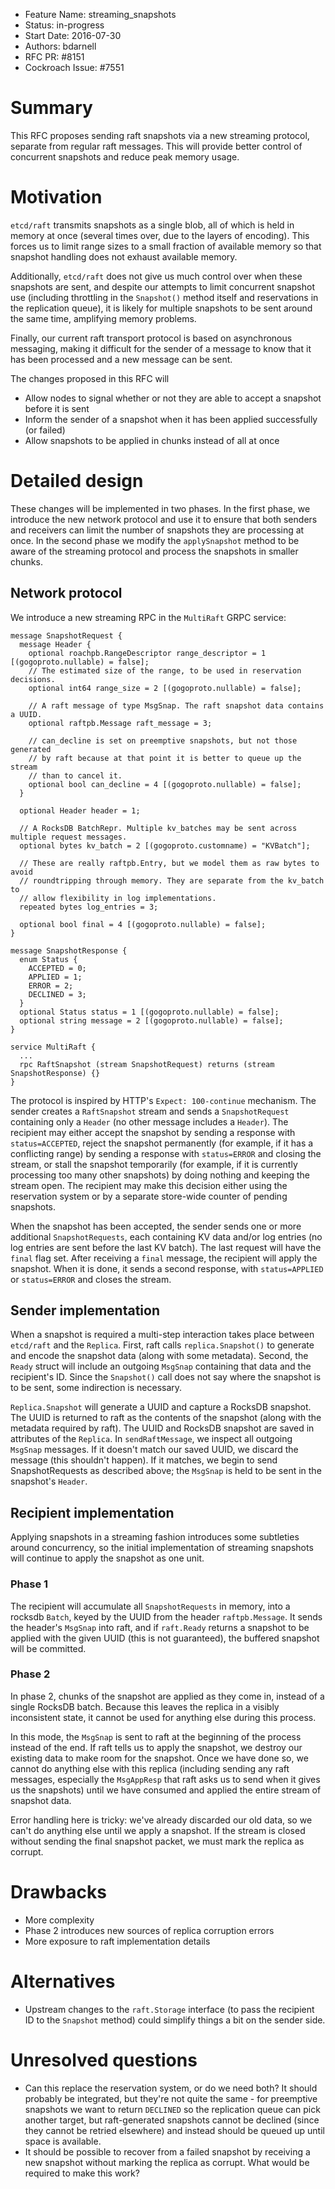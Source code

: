 - Feature Name: streaming_snapshots
- Status: in-progress
- Start Date: 2016-07-30
- Authors: bdarnell
- RFC PR: #8151
- Cockroach Issue: #7551


# Summary

This RFC proposes sending raft snapshots via a new streaming protocol,
separate from regular raft messages. This will provide better control
of concurrent snapshots and reduce peak memory usage.

# Motivation

`etcd/raft` transmits snapshots as a single blob, all of which is held
in memory at once (several times over, due to the layers of encoding).
This forces us to limit range sizes to a small fraction of available
memory so that snapshot handling does not exhaust available memory.

Additionally, `etcd/raft` does not give us much control over when
these snapshots are sent, and despite our attempts to limit concurrent
snapshot use (including throttling in the `Snapshot()` method itself
and reservations in the replication queue), it is likely for multiple
snapshots to be sent around the same time, amplifying memory problems.

Finally, our current raft transport protocol is based on asynchronous
messaging, making it difficult for the sender of a message to know
that it has been processed and a new message can be sent.

The changes proposed in this RFC will
- Allow nodes to signal whether or not they are able to accept a
  snapshot before it is sent
- Inform the sender of a snapshot when it has been applied
  successfully (or failed)
- Allow snapshots to be applied in chunks instead of all at once

# Detailed design

These changes will be implemented in two phases. In the first phase,
we introduce the new network protocol and use it to ensure that both
senders and receivers can limit the number of snapshots they are
processing at once. In the second phase we modify the `applySnapshot`
method to be aware of the streaming protocol and process the snapshots
in smaller chunks.

## Network protocol

We introduce a new streaming RPC in the `MultiRaft` GRPC service:

``` protocol-buffer
message SnapshotRequest {
  message Header {
    optional roachpb.RangeDescriptor range_descriptor = 1 [(gogoproto.nullable) = false];
    // The estimated size of the range, to be used in reservation decisions.
    optional int64 range_size = 2 [(gogoproto.nullable) = false];

    // A raft message of type MsgSnap. The raft snapshot data contains a UUID.
    optional raftpb.Message raft_message = 3;

    // can_decline is set on preemptive snapshots, but not those generated
    // by raft because at that point it is better to queue up the stream
    // than to cancel it.
    optional bool can_decline = 4 [(gogoproto.nullable) = false];
  }

  optional Header header = 1;

  // A RocksDB BatchRepr. Multiple kv_batches may be sent across multiple request messages.
  optional bytes kv_batch = 2 [(gogoproto.customname) = "KVBatch"];

  // These are really raftpb.Entry, but we model them as raw bytes to avoid
  // roundtripping through memory. They are separate from the kv_batch to
  // allow flexibility in log implementations.
  repeated bytes log_entries = 3;

  optional bool final = 4 [(gogoproto.nullable) = false];
}

message SnapshotResponse {
  enum Status {
    ACCEPTED = 0;
    APPLIED = 1;
    ERROR = 2;
    DECLINED = 3;
  }
  optional Status status = 1 [(gogoproto.nullable) = false];
  optional string message = 2 [(gogoproto.nullable) = false];
}

service MultiRaft {
  ...
  rpc RaftSnapshot (stream SnapshotRequest) returns (stream SnapshotResponse) {}
}
```

The protocol is inspired by HTTP's `Expect: 100-continue` mechanism.
The sender creates a `RaftSnapshot` stream and sends a
`SnapshotRequest` containing only a `Header` (no other message
includes a `Header`). The recipient may either accept the snapshot by
sending a response with `status=ACCEPTED`, reject the snapshot
permanently (for example, if it has a conflicting range) by sending a
response with `status=ERROR` and closing the stream, or stall the
snapshot temporarily (for example, if it is currently processing too
many other snapshots) by doing nothing and keeping the stream open.
The recipient may make this decision either using the reservation
system or by a separate store-wide counter of pending snapshots.

When the snapshot has been accepted, the sender sends one or more
additional `SnapshotRequests`, each containing KV data and/or log
entries (no log entries are sent before the last KV batch). The last
request will have the `final` flag set. After receiving a `final`
message, the recipient will apply the snapshot. When it is done, it
sends a second response, with `status=APPLIED` or `status=ERROR` and
closes the stream.

## Sender implementation

When a snapshot is required a multi-step interaction takes place
between `etcd/raft` and the `Replica`. First, raft calls
`replica.Snapshot()` to generate and encode the snapshot data (along
with some metadata). Second, the `Ready` struct will include an
outgoing `MsgSnap` containing that data and the recipient's ID. Since
the `Snapshot()` call does not say where the snapshot is to be sent,
some indirection is necessary.

`Replica.Snapshot` will generate a UUID and capture a RocksDB
snapshot. The UUID is returned to raft as the contents of the snapshot
(along with the metadata required by raft). The UUID and RocksDB
snapshot are saved in attributes of the `Replica`. In
`sendRaftMessage`, we inspect all outgoing `MsgSnap` messages. If
it doesn't match our saved UUID, we discard the message (this
shouldn't happen). If it matches, we begin to send SnapshotRequests as
described above; the `MsgSnap` is held to be sent in the snapshot's
`Header`.

## Recipient implementation

Applying snapshots in a streaming fashion introduces some subtleties
around concurrency, so the initial implementation of streaming
snapshots will continue to apply the snapshot as one unit.

### Phase 1

The recipient will accumulate all `SnapshotRequests` in memory, into a
rocksdb `Batch`, keyed by the UUID from the header `raftpb.Message`.
It sends the header's `MsgSnap` into raft, and if `raft.Ready` returns
a snapshot to be applied with the given UUID (this is not guaranteed),
the buffered snapshot will be committed.

### Phase 2

In phase 2, chunks of the snapshot are applied as they come in,
instead of a single RocksDB batch. Because this leaves the replica in
a visibly inconsistent state, it cannot be used for anything else
during this process.

In this mode, the `MsgSnap` is sent to raft at the beginning of the
process instead of the end. If raft tells us to apply the snapshot, we
destroy our existing data to make room for the snapshot. Once we have
done so, we cannot do anything else with this replica (including
sending any raft messages, especially the `MsgAppResp` that raft asks
us to send when it gives us the snapshots) until we have consumed and
applied the entire stream of snapshot data.

Error handling here is tricky: we've already discarded our old data,
so we can't do anything else until we apply a snapshot. If the stream
is closed without sending the final snapshot packet, we must mark the
replica as corrupt.

# Drawbacks

- More complexity
- Phase 2 introduces new sources of replica corruption errors
- More exposure to raft implementation details

# Alternatives

- Upstream changes to the `raft.Storage` interface (to pass the
  recipient ID to the `Snapshot` method) could simplify things a bit
  on the sender side.

# Unresolved questions

- Can this replace the reservation system, or do we need both? It
  should probably be integrated, but they're not quite the same - for
  preemptive snapshots we want to return `DECLINED` so the replication
  queue can pick another target, but raft-generated snapshots cannot
  be declined (since they cannot be retried elsewhere) and instead
  should be queued up until space is available.
- It should be possible to recover from a failed snapshot by receiving
  a new snapshot without marking the replica as corrupt. What would be
  required to make this work?
